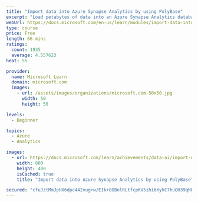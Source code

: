 ```yaml
---
title: "Import data into Azure Synapse Analytics by using PolyBase"
excerpt: "Load petabytes of data into an Azure Synapse Analytics database in minutes by using PolyBase."
webUrl: https://docs.microsoft.com/en-us/learn/modules/import-data-into-asdw-with-polybase/
type: course
price: Free
length: 66 mins
ratings:
  count: 1935
  average: 4.557623
heat: 55

provider:
  name: Microsoft Learn
  domain: microsoft.com
  images:
    - url: /assets/images/organizations/microsoft.com-50x50.jpg
      width: 50
      height: 50

levels:
  - Beginner

topics:
  - Azure
  - Analytics

images:
  - url: https://docs.microsoft.com/learn/achievements/data-ai/import-data-into-asdw-with-polybase-badge-social.png
    width: 800
    height: 400
    isCached: true
    title: "Import data into Azure Synapse Analytics by using PolyBase"

secured: "cfuJztMmJpHX6dpc442vug+w/EIk+8OBnlRLtfcpKV5ihi6XyhC7huOH39qNPR3+YcKnZzeA4hhACIHTwgU6FtsKNbdvlZUPVPu+Ec47bH8c8JoPQ2f/kMVx0q/bNC3C3kRWFUOp+twT1Lk5zRXi7SxkJ41QkS8fJ1re8Y0iBeiNn3PrPu29RUPbnTEoKyPaojXHudrT/cj8cJEVv3LnFSba9My6RPNmyhQxccZw5hPSw4VPb70rbc+vb7Smol/qnrc1kiHPbAuX5MzL3rlRq4zJ8fo8XsJPiBZxjIbVixzBZQvLLyFUeNUH0f/0zUpczgIWmI0i+fcqJ1xv2k88LdSdqTFvSx6iJMRPZ6C6VpBvgTbAeL2aVjCx0u/XVDe5pn9p343QP5/b3rAtE46clCxnhIEl7VqBiBY7ZsPNTmQ=;S/Flg6c1LT1a3Dv/qMU1PQ=="
---
```


